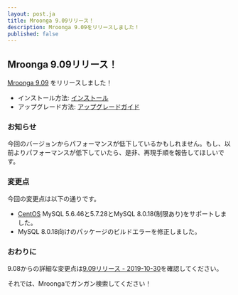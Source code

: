 ```yaml
---
layout: post.ja
title: Mroonga 9.09リリース！
description: Mroonga 9.09をリリースしました！
published: false
---
```


## Mroonga 9.09リリース！

[Mroonga 9.09](/ja/docs/news.html#release-9-09) をリリースしました！

* インストール方法: [インストール](/ja/docs/install.html)
* アップグレード方法: [アップグレードガイド](/ja/docs/upgrade.html)

### お知らせ

今回のバージョンからパフォーマンスが低下しているかもしれません。もし、以前よりパフォーマンスが低下していたら、是非、再現手順を報告してほしいです。

### 変更点

今回の変更点は以下の通りです。

  * [CentOS](/docs/install/centos) MySQL 5.6.46と5.7.28とMySQL 8.0.18(制限あり)をサポートしました。
  * MySQL 8.0.18向けのパッケージのビルドエラーを修正しました。

### おわりに

9.08からの詳細な変更点は[9.09リリース - 2019-10-30](/ja/docs/news.html#release-9-09)を確認してください。

それでは、Mroongaでガンガン検索してください！
